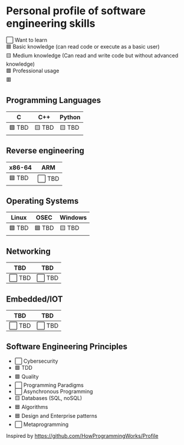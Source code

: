 # Personal profile of software engineering skills

⬜ Want to learn  
🟦 Basic knowledge (can read code or execute as a basic user)  
🟨 Medium knowledge (Can read and write code but without advanced knowledge)  
🟩 Professional usage  
🟥 <Reserved>  

## Programming Languages

| C               | C++            | Python             | 
|----------------------|-----------------------|-----------------------|
| 🟩 TBD             | 🟨 TBD                 | 🟨 TBD        | 

## Reverse engineering

| x86-64                         | ARM          | 
|--------------------------------|-----------------------|
| 🟦 TBD      | ⬜  TBD       |

## Operating Systems

| Linux        | OSEC  | Windows | 
|------------------------|--------------------------------|---------------------|
| 🟩 TBD      | 🟦 TBD                      | 🟨 TBD     |

## Networking

| TBD            | TBD                       | 
|----------------------|------------------------------|
| ⬜ TBD   | ⬜ TBD           | 


## Embedded/IOT
| TBD       | TBD     |
|----------------------------|--------------------------|
| ⬜ TBD   | ⬜ TBD| 

## Software Engineering Principles

- ⬜ Cybersecurity
- 🟩 TDD
- 🟩 Quality
- ⬜ Programming Paradigms
- ⬜ Asynchronous Programming
- 🟨 Databases (SQL, noSQL)
- 🟦 Algorithms
- 🟦 Design and Enterprise patterns
- ⬜ Metaprogramming


Inspired by https://github.com/HowProgrammingWorks/Profile
